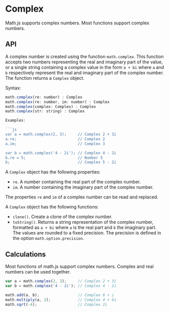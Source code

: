 # Complex

Math.js supports complex numbers. Most functions support complex numbers.

## API

A complex number is created using the function `math.complex`. This function
accepts two numbers representing the real and imaginary part of the value,
or a single string containing a complex value in the form `a + bi` where `a`
and `b` respectively represent the real and imaginary part of the complex number.
The function returns a `Complex` object.

Syntax:

```js
math.complex(re: number) : Complex
math.complex(re: number, im: number) : Complex
math.complex(complex: Complex) : Complex
math.complex(str: string) : Complex

Examples:

```js
var a = math.complex(2, 3);     // Complex 2 + 3i
a.re;                           // Complex 2
a.im;                           // Complex 3

var b = math.complex('4 - 2i'); // Complex 4 - 2i
b.re = 5;                       // Number 5
b;                              // Complex 5 - 2i
```

A `Complex` object has the following properties:

- `re`. A number containing the real part of the complex number.
- `im`. A number containing the imaginary part of the complex number.

The properties `re` and `im` of a complex number can be read and replaced.

A `Complex` object has the following functions:

- `clone()`. Create a clone of the complex number.
- `toString()`. Returns a string representation of the complex number, formatted
  as `a + bi` where `a` is the real part and `b` the imaginary part. The
  values are rounded to a fixed precision. The precision is defined in the
  option `math.option.precision`.


## Calculations

Most functions of math.js support complex numbers. Complex and real numbers
can be used together.

```js
var a = math.complex(2, 3);     // Complex 2 + 3i
var b = math.complex('4 - 2i'); // Complex 4 - 2i

math.add(a, b);                 // Complex 6 + i
math.multiply(a, 2);            // Complex 4 + 6i
math.sqrt(-4);                  // Complex 2i
```
